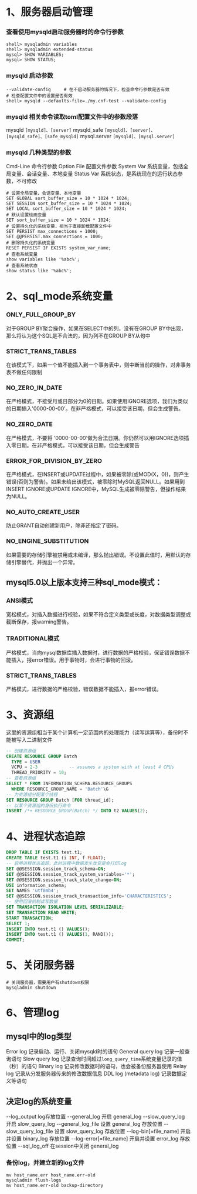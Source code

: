 

# 1、服务器启动管理

### 查看使用mysqld启动服务器时的命令行参数
```
shell> mysqladmin variables
shell> mysqladmin extended-status
mysql> SHOW VARIABLES;
mysql> SHOW STATUS;
```

### mysqld 启动参数
```shell
--validate-config     # 在不启动服务器的情况下，检查命令行参数是否有效
# 检查配置文件中的设置是否有效
shell> mysqld --defaults-file=./my.cnf-test --validate-config
```

### mysqld 相关命令读取toml配置文件中的参数段落
mysqld       `[mysqld]、[server]` 
mysqld_safe  `[mysqld]、[server]、[mysqld_safe]、[safe_mysqld]`
mysql.server `[mysqld]、[mysql.server]`

### mysqld 几种类型的参数
Cmd-Line 	      命令行参数
Option File 	  配置文件参数
System Var 	    系统变量，包括全局变量、会话变量、本地变量
Status Var 	    系统状态，是系统现在的运行状态参数，不可修改
```mysql
# 设置全局变量、会话变量、本地变量
SET GLOBAL sort_buffer_size = 10 * 1024 * 1024;
SET SESSION sort_buffer_size = 10 * 1024 * 1024;
SET LOCAL sort_buffer_size = 10 * 1024 * 1024;
# 默认设置绘画变量
SET sort_buffer_size = 10 * 1024 * 1024;
# 设置持久化的系统变量，相当于直接卸载配置文件中
SET PERSIST max_connections = 1000;
SET @@PERSIST.max_connections = 1000;
# 删除持久化的系统变量
RESET PERSIST IF EXISTS system_var_name;
# 查看系统变量
show variables like '%abc%';
# 查看系统状态
show status like '%abc%';
```

# 2、sql_mode系统变量

### ONLY_FULL_GROUP_BY
对于GROUP BY聚合操作，如果在SELECT中的列，没有在GROUP BY中出现，那么将认为这个SQL是不合法的，因为列不在GROUP BY从句中
### STRICT_TRANS_TABLES
在该模式下，如果一个值不能插入到一个事务表中，则中断当前的操作，对非事务表不做任何限制
### NO_ZERO_IN_DATE
在严格模式，不接受月或日部分为0的日期。如果使用IGNORE选项，我们为类似的日期插入'0000-00-00'。在非严格模式，可以接受该日期，但会生成警告。
### NO_ZERO_DATE
在严格模式，不要将 '0000-00-00'做为合法日期。你仍然可以用IGNORE选项插入零日期。在非严格模式，可以接受该日期，但会生成警告
### ERROR_FOR_DIVISION_BY_ZERO
在严格模式，在INSERT或UPDATE过程中，如果被零除(或MOD(X，0))，则产生错误(否则为警告)。如果未给出该模式，被零除时MySQL返回NULL。如果用到INSERT IGNORE或UPDATE IGNORE中，MySQL生成被零除警告，但操作结果为NULL。
### NO_AUTO_CREATE_USER
防止GRANT自动创建新用户，除非还指定了密码。
### NO_ENGINE_SUBSTITUTION
如果需要的存储引擎被禁用或未编译，那么抛出错误。不设置此值时，用默认的存储引擎替代，并抛出一个异常。

## mysql5.0以上版本支持三种sql_mode模式：
### ANSI模式
宽松模式，对插入数据进行校验，如果不符合定义类型或长度，对数据类型调整或截断保存，报warning警告。
### TRADITIONAL模式
严格模式，当向mysql数据库插入数据时，进行数据的严格校验，保证错误数据不能插入，报error错误。用于事物时，会进行事物的回滚。
### STRICT_TRANS_TABLES
严格模式，进行数据的严格校验，错误数据不能插入，报error错误。 


# 3、资源组

这里的资源组相当于某个计算机一定范围内的处理能力（读写运算等），备份时不能被写入二进制文件
```SQL
-- 创建资源组
CREATE RESOURCE GROUP Batch
  TYPE = USER
  VCPU = 2-3            -- assumes a system with at least 4 CPUs
  THREAD_PRIORITY = 10;
-- 查看资源组
SELECT * FROM INFORMATION_SCHEMA.RESOURCE_GROUPS
  WHERE RESOURCE_GROUP_NAME = 'Batch'\G
-- 为资源组分配某个线程
SET RESOURCE GROUP Batch [FOR thread_id];
-- 以某个资源组的身份执行命令
INSERT /*+ RESOURCE_GROUP(Batch) */ INTO t2 VALUES(2);
```


# 4、进程状态追踪
```SQL
DROP TABLE IF EXISTS test.t1;
CREATE TABLE test.t1 (i INT, f FLOAT);
-- 启用进程状态追踪，此时进程中数据发生改变是会打印log
SET @@SESSION.session_track_schema=ON;
SET @@SESSION.session_track_system_variables='*';
SET @@SESSION.session_track_state_change=ON;
USE information_schema;
SET NAMES 'utf8mb4';
SET @@SESSION.session_track_transaction_info='CHARACTERISTICS';
-- 使用回滚机制读写数据
SET TRANSACTION ISOLATION LEVEL SERIALIZABLE;
SET TRANSACTION READ WRITE;
START TRANSACTION;
SELECT 1;
INSERT INTO test.t1 () VALUES();
INSERT INTO test.t1 () VALUES(1, RAND());
COMMIT;
```

# 5、关闭服务器
``` shell
# 关闭服务器，需要用户有shutdown权限
mysqladmin shutdown 
```

# 6、管理log

## mysql中的log类型
Error log               记录启动、运行、关闭mysqld时的语句
General query log 	    记录一般查询语句
Slow query log          记录查询时间超过`long_query_time`系统变量记录的值（秒）的语句
Binary log              记录修改数据时的语句，也会被备份服务器使用
Relay log               记录从分发服务器传来的修改数据信息
DDL log (metadata log) 	记录数据定义等语句

## 决定log的系统变量
--log_output            log存放位置
--general_log           开启 general_log
--slow_query_log        开启 slow_query_log
--general_log_file      设置 general_log 存放位置
--slow_query_log_file   设置 slow_query_log 存放位置
--log-bin[=file_name]   开启并设置 binary_log 存放位置
--log-error[=file_name] 开启并设置 error_log 存放位置
--sql_log_off           在session中关闭 general_log

### 备份log，并建立新的log文件
```
mv host_name.err host_name.err-old
mysqladmin flush-logs
mv host_name.err-old backup-directory
```


